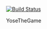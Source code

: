 [![Build Status](https://travis-ci.org/francoisperron/yose-java.svg)](https://travis-ci.org/francoisperron/yose-java)

YoseTheGame
